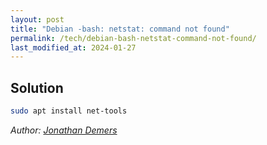 ```yaml
---
layout: post
title: "Debian -bash: netstat: command not found"
permalink: /tech/debian-bash-netstat-command-not-found/
last_modified_at: 2024-01-27
---
```


## Solution

```bash
sudo apt install net-tools
```

*Author: [Jonathan Demers](https://www.linkedin.com/in/jonathan-demers-ing/ "Jonathan Demers")*
